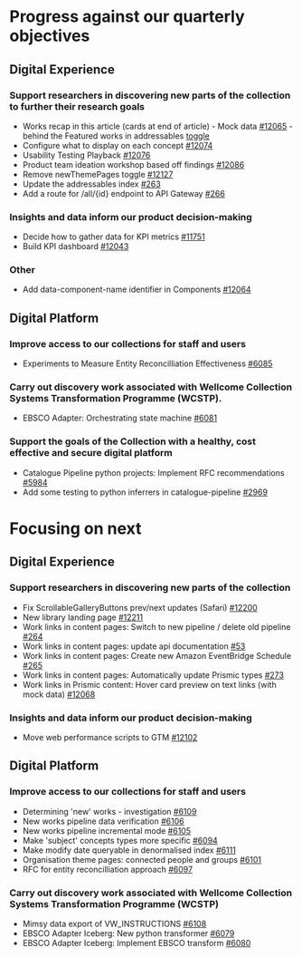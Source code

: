 # Progress against our quarterly objectives

## Digital Experience
### Support researchers in discovering new parts of the collection to further their research goals
- Works recap in this article (cards at end of article) - Mock data [#12065](https://github.com/wellcomecollection/wellcomecollection.org/issues/12065) - behind the Featured works in addressables [toggle](https://dash.wellcomecollection.org/toggles/)
- Configure what to display on each concept [#12074](https://github.com/wellcomecollection/wellcomecollection.org/issues/12074)
- Usability Testing Playback [#12076](https://github.com/wellcomecollection/wellcomecollection.org/issues/12076)
- Product team ideation workshop based off findings [#12086](https://github.com/wellcomecollection/wellcomecollection.org/issues/12086)
- Remove newThemePages toggle [#12127](https://github.com/wellcomecollection/wellcomecollection.org/issues/12127)
- Update the addressables index [#263](https://github.com/wellcomecollection/content-api/issues/263)
- Add a route for /all/{id} endpoint to API Gateway [#266](https://github.com/wellcomecollection/content-api/issues/266)

### Insights and data inform our product decision-making
- Decide how to gather data for KPI metrics [#11751](https://github.com/wellcomecollection/wellcomecollection.org/issues/11751)
- Build KPI dashboard [#12043](https://github.com/wellcomecollection/wellcomecollection.org/issues/12043)

### Other
- Add data-component-name identifier in Components [#12064](https://github.com/wellcomecollection/wellcomecollection.org/issues/12064)

## Digital Platform
### Improve access to our collections for staff and users
- Experiments to Measure Entity Reconcilliation Effectiveness [#6085](https://github.com/wellcomecollection/platform/issues/6085)

### Carry out discovery work associated with Wellcome Collection Systems Transformation Programme (WCSTP).
- EBSCO Adapter: Orchestrating state machine [#6081](https://github.com/wellcomecollection/platform/issues/6081)

### Support the goals of the Collection with a healthy, cost effective and secure digital platform
- Catalogue Pipeline python projects: Implement RFC recommendations [#5984](https://github.com/wellcomecollection/platform/issues/5984)
- Add some testing to python inferrers in catalogue-pipeline [#2969](https://github.com/wellcomecollection/catalogue-pipeline/issues/2969)

# Focusing on next
## Digital Experience
### Support researchers in discovering new parts of the collection
- Fix ScrollableGalleryButtons prev/next updates (Safari) [#12200](https://github.com/wellcomecollection/wellcomecollection.org/issues/12200)
- New library landing page [#12211](https://github.com/wellcomecollection/wellcomecollection.org/issues/12211)  
- Work links in content pages: Switch to new pipeline / delete old pipeline [#264](https://github.com/wellcomecollection/content-api/issues/264)
- Work links in content pages: update api documentation [#53](https://github.com/wellcomecollection/developers.wellcomecollection.org/issues/53)
- Work links in content pages: Create new Amazon EventBridge Schedule [#265](https://github.com/wellcomecollection/content-api/issues/265) 
- Work links in content pages: Automatically update Prismic types [#273](https://github.com/wellcomecollection/content-api/issues/273)
- Work links in Prismic content: Hover card preview on text links (with mock data) [#12068](https://github.com/wellcomecollection/wellcomecollection.org/issues/12068)

### Insights and data inform our product decision-making
- Move web performance scripts to GTM [#12102](https://github.com/wellcomecollection/wellcomecollection.org/issues/12102)

## Digital Platform
### Improve access to our collections for staff and users
- Determining 'new' works - investigation [#6109](https://github.com/wellcomecollection/platform/issues/6109)
- New works pipeline data verification [#6106](https://github.com/wellcomecollection/platform/issues/6106)
- New works pipeline incremental mode [#6105](https://github.com/wellcomecollection/platform/issues/6105)
- Make 'subject' concepts types more specific [#6094](https://github.com/wellcomecollection/platform/issues/6094)
- Make modify date queryable in denormalised index [#6111](https://github.com/wellcomecollection/platform/issues/6111)
- Organisation theme pages: connected people and groups [#6101](https://github.com/wellcomecollection/platform/issues/6101)
- RFC for entity reconcilliation approach [#6097](https://github.com/wellcomecollection/platform/issues/6097)

### Carry out discovery work associated with Wellcome Collection Systems Transformation Programme (WCSTP)
- Mimsy data export of VW_INSTRUCTIONS [#6108](https://github.com/wellcomecollection/platform/issues/6108)
- EBSCO Adapter Iceberg: New python transformer [#6079](https://github.com/wellcomecollection/platform/issues/6079)
- EBSCO Adapter Iceberg: Implement EBSCO transform [#6080](https://github.com/wellcomecollection/platform/issues/6080)
